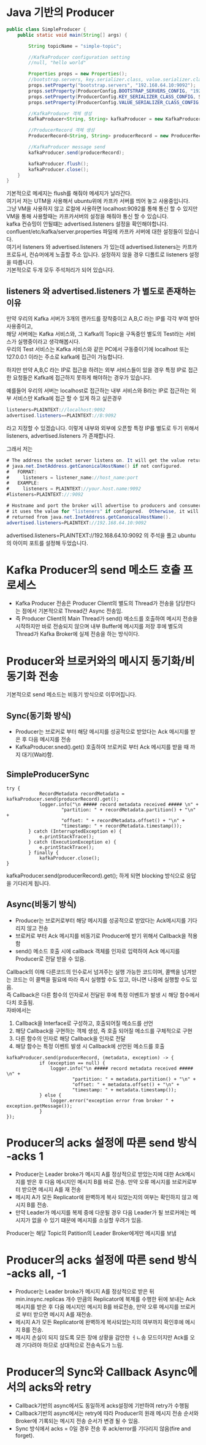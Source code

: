 # Java 기반의 Producer

```java
public class SimpleProducer {
    public static void main(String[] args) {

        String topicName = "simple-topic";

        //KafkaProducer configuration setting
        //null, "hello world"

        Properties props = new Properties();
        //bootstrap.servers, key.serializer.class, value.serializer.class
        props.setProperty("bootstrap.servers", "192.168.64.10:9092");
        props.setProperty(ProducerConfig.BOOTSTRAP_SERVERS_CONFIG, "192.168.64.10:9092");
        props.setProperty(ProducerConfig.KEY_SERIALIZER_CLASS_CONFIG, StringSerializer.class.getName());
        props.setProperty(ProducerConfig.VALUE_SERIALIZER_CLASS_CONFIG, StringSerializer.class.getName());

        //KafkaProducer 객체 생성
        KafkaProducer<String, String> kafkaProducer = new KafkaProducer<String, String>(props);

        //ProducerRecord 객체 생성
        ProducerRecord<String, String> producerRecord = new ProducerRecord<>(topicName,"hello world2");

        //KafkaProducer message send
        kafkaProducer.send(producerRecord);

        kafkaProducer.flush();
        kafkaProducer.close();
    }
}
```

기본적으로 메세지는 flush를 해줘야 메세지가 날라간다.  
여기서 저는 UTM을 사용해서 ubuntu위에 카프카 서버를 띄어 놓고 사용중입니다.  
그냥 VM을 사용하지 않고 로컬에 사용하면 localhost:9092를 통해 통신 할 수 있지만 VM을 통해 사용할때는 카프카서버의 설정을 해줘야 통신 할 수 있습니다.  
kafka 컨슈밍이 안될떄는 advertised.listeners 설정을 확인해야합니다.  
confluent/etc/kafka/server.properties 파일에 카프카 서버에 대한 설정들이 있습니다.  
여기서 listeners 와 advertised.listeners 가 있는데
advertised.listeners는 카프카 프로듀서, 컨슈머에게 노출할 주소 입니다. 설정하지 않을 경우 디폴트로 listeners 설정을 따릅니다.   
기본적으로 두개 모두 주석처리가 되어 있습니다.

## listeners 와 advertised.listeners 가 별도로 존재하는 이유  
만약 우리의 Kafka 서버가 3개의 랜카드를 장착중이고 A,B,C 라는 IP를 각각 부여 받아 사용중이고,  
해당 서버에는 Kafka 서비스와, 그 Kafka의 Topic을 구독중인 별도의 Test라는 서비스가 실행중이라고 생각해봅시다.  
우리의 Test 서비스는 Kafka 서비스와 같은 PC에서 구동중이기에 localhost 또는 127.0.0.1 이라는 주소로 kafka에 접근이 가능합니다.  

하지만 만약 A,B,C 라는 IP로 접근을 하려는 외부 서비스들이 있을 경우 특정 IP로 접근한 요청들은 Kafka에 접근하지 못하게 해야하는 경우가 있습니다.

예를들어 우리의 서버는 localhost로 접근하는 내부 서비스와 B라는 IP로 접근하는 외부 서비스만 Kafka에 접근 할 수 있게 하고 싶은경우
```java
listeners=PLAINTEXT://localhost:9092
advertised.listeners==PLAINTEXT://B:9092
```

라고 지정할 수 있겠습니다.
이렇게 내부와 외부에 오픈할 특정 IP를 별도로 두기 위해서 listeners, advertised.listeners 가 존재합니다.

그래서 저는 
```java
# The address the socket server listens on. It will get the value returned from
# java.net.InetAddress.getCanonicalHostName() if not configured.
#   FORMAT:
#     listeners = listener_name://host_name:port
#   EXAMPLE:
#     listeners = PLAINTEXT://your.host.name:9092
#listeners=PLAINTEXT://:9092

# Hostname and port the broker will advertise to producers and consumers. If not set,
# it uses the value for "listeners" if configured.  Otherwise, it will use the value
# returned from java.net.InetAddress.getCanonicalHostName().
advertised.listeners=PLAINTEXT://192.168.64.10:9092
```
advertised.listeners=PLAINTEXT://192.168.64.10:9092 의 주석을 풀고 ubuntu의 아이피 포트를 설정해 두었습니다.


# Kafka Producer의 send 메소드 호출 프로세스
- Kafka Producer 전송은 Producer Client의 별도의 Thread가 전송을 담당한다는 점에서 기본적으로 Thread간 Async 전송임.
- 즉 Producer Client의 Main Thread가 send() 메소드를 호출하여 메시지 전송을 시작하지만 바로 전송되지 않으며 내부 Buffer에 메시지를 저장 후에 별도의 
Thread가 Kafka Broker에 실제 전송을 하는 방식이다.

# Producer와 브로커와의 메시지 동기화/비동기화 전송
기본적으로 send 메소드는 비동기 방식으로 이루어집니다.  
## Sync(동기화 방식)
- Producer는 브로커로 부터 해당 메시지를 성공적으로 받았다는 Ack 메시지를 받은 후 다음 메시지를 전송
- KafkaProducer.sned().get() 호출하여 브로커로 부터 Ack 메시지를 받을 때 까지 대기(Wait)함.  

## SimpleProducerSync
```
try {
            RecordMetadata recordMetadata = kafkaProducer.send(producerRecord).get();
            logger.info("\n ##### record metadata received ##### \n" +
                    "partition: " + recordMetadata.partition() + "\n" +
                    "offset: " + recordMetadata.offset() + "\n" +
                    "timestamp: " + recordMetadata.timestamp());
        } catch (InterruptedException e) {
            e.printStackTrace();
        } catch (ExecutionException e) {
            e.printStackTrace();
        } finally {
            kafkaProducer.close();
}
```
kafkaProducer.send(producerRecord).get();  하게 되면 blocking 방식으로 응답을 기다리게 됩니다.

## Async(비동기 방식)

- Producer는 브로커로부터 해당 메시지를 성공적으로 받았다는 Ack메시지를 기다리지 않고 전송
- 브로커로 부터 Ack 메시지를 비동기로 Producer에 받기 위해서 Callback을 적용함
- send() 메소드 호출 시에 callback 객체를 인자로 입력하여 Ack 메시지를 Producer로 전달 받을 수 있음.

Callback의 이해
다른코드의 인수로서 넘겨주는 실행 가능한 코드이며, 콜백을 넘겨받는 코드는 이 콜백을 필요에 따라 즉시 실행할 수도 있고, 아니면 나중에 실행할 수도 있음.  
즉 Callback은 다른 함수의 인자로서 전달된 후에 특정 이벤트가 발생 시 해당 함수에서 다치 호출됨.  
자바에서는 
1. Callback을 Interface로 구성하고, 호출되어질 메소드를 선언
2. 해당 Callback을 구현하는 객체 생성, 즉 호출 되어질 메소드를 구체적으로 구현
3. 다른 함수의 인자로 해당 Callback을 인자로 전달
4. 해당 함수는 특정 이벤트 발생 시 Callback에 선언된 메소드를 호출

```
kafkaProducer.send(producerRecord, (metadata, exception) -> {
            if (exception == null) {
                logger.info("\n ##### record metadata received ##### \n" +
                        "partition: " + metadata.partition() + "\n" +
                        "offset: " + metadata.offset() + "\n" +
                        "timestamp: " + metadata.timestamp());
            } else {
                logger.error("exception error from broker " + exception.getMessage());
            }
});
```


# Producer의 acks 설정에 따른 send 방식 -acks 1
- Producer는 Leader broke가 메시지 A를 정상적으로 받았는지에 대한 Ack메시지를 받은 후 다음 메시지인 메시지 B를 바로 전송. 만약 오류 메시지를 브로커로부터 받으면 메시지 A를 재 전송
- 메시지 A가 모든 Replicator에 완벽하게 복사 되었는지의 여부는 확인하지 않고 메시지 B를 전송.
- 만약 Leader가 메시지를 복제 중에 다운될 경우 다음 Leader가 될 브로커에는 메시지가 없을 수 있기 떄문에 메시지를 소실할 우려가 있음.  

Producer는 해당 Topic의 Patition의 Leader Broker에게만 메시지를 보냄

# Producer의 acks 설정에 따른 send 방식 -acks all, -1
- Producer는 Leader broke가 메시지 A를 정상적으로 받은 뒤 min.insync.replicas 개수 만큼의 Replicator에 복제를 수행한 뒤에 보내는 Ack 메시지를 받은 후 다음 메시지인 메시지 B를 바로전송, 만약 오류 메시지를 브로커로 부터 받으면 메시지 A를 재전송.
- 메시지 A가 모든 Replicator에 완벽하게 복사되었는지의 여부까지 확인후에 메시지 B를 전송.
- 메시지 손실이 되지 않도록 모든 장애 상황을 감안한 ㅓㄴ송 모드이지만 Ack를 오래 기다려야 하므로 상대적으로 전송속도가 느림.

# Producer의 Sync와 Callback Async에서의 acks와 retry
-  Callback기반의 async에서도 동일하게 acks설정에 기반하여 retry가 수행됨
- Callback기반의 async에서는 retry에 따라 Producer의 원래 메시지 전송 순서와 Broker에 기록되는 메시지 전송 순서가 변경 될 수 있음.
- Sync 방식에서 acks = 0일 경우 전송 후 ack/error를 기다리지 않음(fire and forget).